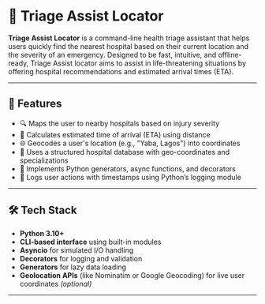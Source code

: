 # 🏥 Triage Assist Locator

**Triage Assist Locator** is a command-line health triage assistant that helps users quickly find the nearest hospital based on their current location and the severity of an emergency. Designed to be fast, intuitive, and offline-ready, Triage Assist locator aims to assist in life-threatening situations by offering hospital recommendations and estimated arrival times (ETA).

---

## 🚀 Features

- 🔍 Maps the user to nearby hospitals based on injury severity
- 🧭 Calculates estimated time of arrival (ETA) using distance
- 🌐 Geocodes a user's location (e.g., "Yaba, Lagos") into coordinates
- 🏥 Uses a structured hospital database with geo-coordinates and specializations
- 🧠 Implements Python generators, async functions, and decorators
- 📜 Logs user actions with timestamps using Python’s logging module

---

## 🛠 Tech Stack

- **Python 3.10+**
- **CLI-based interface** using built-in modules
- **Asyncio** for simulated I/O handling
- **Decorators** for logging and validation
- **Generators** for lazy data loading
- **Geolocation APIs** (like Nominatim or Google Geocoding) for live user coordinates *(optional)*

---
